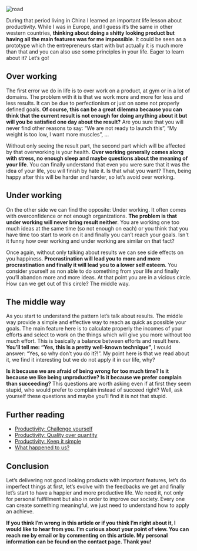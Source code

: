 ![road](https://images.pexels.com/photos/56832/road-asphalt-space-sky-56832.jpeg?w=1260&h=750&auto=compress&cs=tinysrgb)

During that period living in China I learned an important life lesson about productivity. While I was in Europe, and I guess it’s the same in other western countries, **thinking about doing a shitty looking product but having all the main features was for me impossible**. It could be seen as a prototype which the entrepreneurs start with but actually it is much more than that and you can also use some principles in your life. Eager to learn about it? Let’s go!

## Over working
The first error we do in life is to over work on a product, at gym or in a lot of domains. The problem with it is that we work more and more for less and less results. It can be due to perfectionism or just on some not properly defined goals. **Of course, this can be a great dilemma because you can think that the current result is not enough for doing anything about it but will you be satisfied one day about the result?** Are you sure that you will never find other reasons to say: “We are not ready to launch this”, “My weight is too low, I want more muscles”, …

Without only seeing the result part, the second part which will be affected by that overworking is your health. **Over working generally comes along with stress, no enough sleep and maybe questions about the meaning of your life**. You can finally understand that even you were sure that it was the idea of your life, you will finish by hate it. Is that what you want? Then, being happy after this will be harder and harder, so let’s avoid over working.

## Under working
On the other side we can find the opposite: Under working. It often comes with overconfidence or not enough organizations. **The problem is that under working will never bring result neither**. You are working one too much ideas at the same time (so not enough on each) or you think that you have time too start to work on it and finally you can’t reach your goals. Isn't it funny how over working and under working are similar on that fact?

Once again, without only talking about results we can see side effects on you happiness. **Procrastination will lead you to more and more procrastination and finally it will lead you to a lower self esteem**. You consider yourself as non able to do something from your life and finally you’ll abandon more and more ideas. At that point you are in a vicious circle. How can we get out of this circle? The middle way.

## The middle way
As you start to understand the pattern let’s talk about results. The middle way provide a simple and effective way to reach as quick as possible your goals. The main feature here is to calculate properly the incomes of your efforts and select to work on the things which will give you more without too much effort. This is basically a balance between efforts and result here. **You’ll tell me: “Yes, this is a pretty well-known technique”**, I would answer: “Yes, so why don’t you do it?!”. My point here is that we read about it, we find it interesting but we do not apply it in our life, why?

**Is it because we are afraid of being wrong for too much time? Is it because we like being unproductive? Is it because we prefer complain than succeeding?** This questions are worth asking even if at first they seem stupid, who would prefer to complain instead of succeed right? Well, ask yourself these questions and maybe you’ll find it is not that stupid.

## Further reading

- [Productivity: Challenge yourself](https://clement-jean.github.io/Productivity-Challenge-yourself/)
- [Productivity: Quality over quantity](https://clement-jean.github.io/Productivity-quality-over-quantity/)
- [Productivity: Keep it simple](https://clement-jean.github.io/Productivity-keep-it-simple/)
- [What happened to us?](https://clement-jean.github.io/What-happened-to-us/)

## Conclusion
Let’s delivering not good looking products with important features, let’s do imperfect things at first, let’s evolve with the feedbacks we get and finally let’s start to have a happier and more productive life. We need it, not only for personal fulfillment but also in order to improve our society. Every one can create something meaningful, we just need to understand how to apply an achieve.

**If you think I’m wrong in this article or if you think I’m right about it, I would like to hear from you. I’m curious about your point of view. You can reach me by email or by commenting on this article. My personal information can be found on the contact page. Thank you!**
